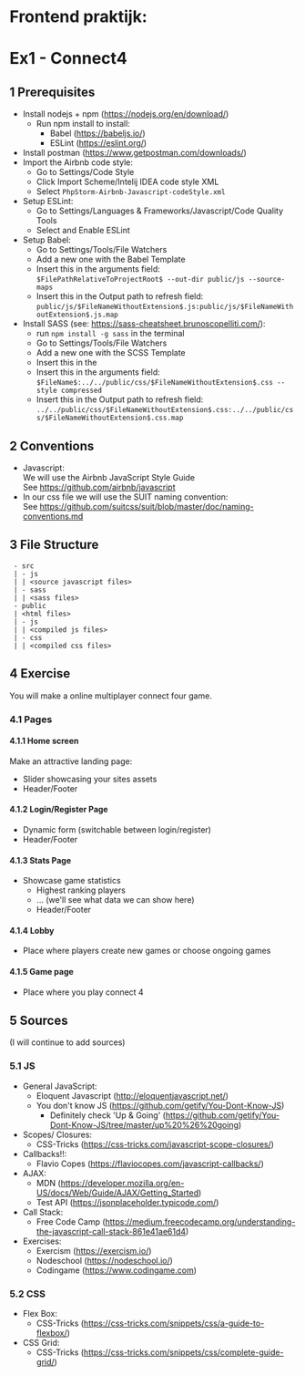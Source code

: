 # Frontend praktijk:
# Ex1 - Connect4

## 1 Prerequisites
- Install nodejs + npm (https://nodejs.org/en/download/)
  - Run npm install to install:  
      - Babel (https://babeljs.io/)
      - ESLint (https://eslint.org/)
- Install postman (https://www.getpostman.com/downloads/)
- Import the Airbnb code style:
    - Go to Settings/Code Style
    - Click Import Scheme/Intelij IDEA code style XML
    - Select `PhpStorm-Airbnb-Javascript-codeStyle.xml`
- Setup ESLint:
    - Go to Settings/Languages & Frameworks/Javascript/Code Quality Tools
    - Select and Enable ESLint
- Setup Babel:
    - Go to Settings/Tools/File Watchers
    - Add a new one with the Babel Template
    - Insert this in the arguments field:  
    `$FilePathRelativeToProjectRoot$ --out-dir public/js --source-maps`
    - Insert this in the Output path to refresh field:
    `public/js/$FileNameWithoutExtension$.js:public/js/$FileNameWithoutExtension$.js.map`
- Install SASS (see: https://sass-cheatsheet.brunoscopelliti.com/):
    - run `npm install -g sass` in the terminal
    - Go to Settings/Tools/File Watchers
    - Add a new one with the SCSS Template
    - Insert this in the
    - Insert this in the arguments field:  
    `$FileName$:../../public/css/$FileNameWithoutExtension$.css --style compressed`
    - Insert this in the Output path to refresh field:
    `../../public/css/$FileNameWithoutExtension$.css:../../public/css/$FileNameWithoutExtension$.css.map`
    
## 2 Conventions
- Javascript:  
    We will use the Airbnb JavaScript Style Guide  
    See https://github.com/airbnb/javascript
- In our css file we will use the SUIT naming convention:  
    See https://github.com/suitcss/suit/blob/master/doc/naming-conventions.md
    
## 3 File Structure
```
 - src
 | - js
 | | <source javascript files>
 | - sass
 | | <sass files>
 - public
 | <html files>
 | - js
 | | <compiled js files>
 | - css
 | | <compiled css files>
``` 
    
## 4 Exercise
You will make a online multiplayer connect four game.
### 4.1 Pages
#### 4.1.1 Home screen
Make an attractive landing page:
 - Slider showcasing your sites assets
 - Header/Footer
 
#### 4.1.2 Login/Register Page
 - Dynamic form (switchable between login/register)
 - Header/Footer

#### 4.1.3 Stats Page
- Showcase game statistics
    - Highest ranking players
    - ... (we'll see what data we can show here)
    - Header/Footer
    
#### 4.1.4 Lobby
- Place where players create new games or choose ongoing games

#### 4.1.5 Game page
- Place where you play connect 4

## 5 Sources
(I will continue to add sources)
### 5.1 JS
- General JavaScript:
    - Eloquent Javascript (http://eloquentjavascript.net/)
    - You don't know JS (https://github.com/getify/You-Dont-Know-JS)
        - Definitely check 'Up & Going' (https://github.com/getify/You-Dont-Know-JS/tree/master/up%20%26%20going)
- Scopes/ Closures:
    - CSS-Tricks (https://css-tricks.com/javascript-scope-closures/)
- Callbacks!!:
    - Flavio Copes (https://flaviocopes.com/javascript-callbacks/)
- AJAX:
    - MDN (https://developer.mozilla.org/en-US/docs/Web/Guide/AJAX/Getting_Started)
    - Test API (https://jsonplaceholder.typicode.com/) 
- Call Stack:
    - Free Code Camp (https://medium.freecodecamp.org/understanding-the-javascript-call-stack-861e41ae61d4)
- Exercises:
    - Exercism (https://exercism.io/)
    - Nodeschool (https://nodeschool.io/)
    - Codingame (https://www.codingame.com)
### 5.2 CSS
- Flex Box:
    - CSS-Tricks (https://css-tricks.com/snippets/css/a-guide-to-flexbox/)
- CSS Grid:
    - CSS-Tricks (https://css-tricks.com/snippets/css/complete-guide-grid/)
    
